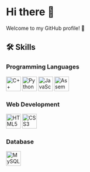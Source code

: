 # Hi there 👋

Welcome to my GitHub profile! 🌟

## 🛠️ Skills

### Programming Languages
<img src="https://cdn.jsdelivr.net/gh/devicons/devicon/icons/cplusplus/cplusplus-original.svg" width="40" height="40" alt="C++"/> 
<img src="https://cdn.jsdelivr.net/gh/devicons/devicon/icons/python/python-original.svg" width="40" height="40" alt="Python"/> 
<img src="https://cdn.jsdelivr.net/gh/devicons/devicon/icons/javascript/javascript-original.svg" width="40" height="40" alt="JavaScript"/> 
<img src="https://cdn.jsdelivr.net/gh/devicons/devicon/icons/c/c-original.svg" width="40" height="40" title="Assembly (using C icon)"/>

### Web Development
<img src="https://cdn.jsdelivr.net/gh/devicons/devicon/icons/html5/html5-original.svg" width="40" height="40" alt="HTML5"/> <img src="https://cdn.jsdelivr.net/gh/devicons/devicon/icons/css3/css3-original.svg" width="40" height="40" alt="CSS3"/>

### Database
<img src="https://cdn.jsdelivr.net/gh/devicons/devicon/icons/mysql/mysql-original.svg" width="40" height="40" alt="MySQL"/>
